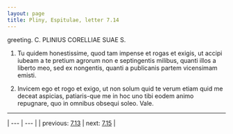 ```yaml
---
layout: page
title: Pliny, Espitulae, letter 7.14
---
```


greeting. C. PLINIUS CORELLIAE SUAE S.



1. Tu quidem honestissime, quod tam impense et rogas et exigis, ut accipi iubeam a te pretium agrorum non e septingentis milibus, quanti illos a liberto meo, sed ex nongentis, quanti a publicanis partem vicensimam emisti.



2. Invicem ego et rogo et exigo, ut non solum quid te verum etiam quid me deceat aspicias, patiaris-que me in hoc uno tibi eodem animo repugnare, quo in omnibus obsequi soleo. Vale.



---

| --- | --- |
| previous: [7.13](../7.13/) | next: [7.15](../7.15/) |